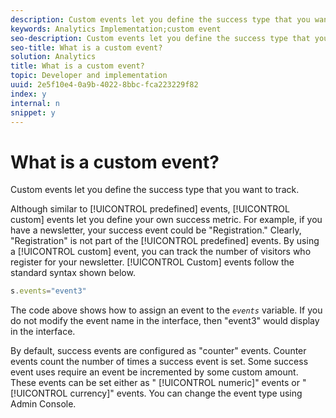 ```yaml
---
description: Custom events let you define the success type that you want to track.
keywords: Analytics Implementation;custom event
seo-description: Custom events let you define the success type that you want to track.
seo-title: What is a custom event?
solution: Analytics
title: What is a custom event?
topic: Developer and implementation
uuid: 2e5f10e4-0a9b-4022-8bbc-fca223229f82
index: y
internal: n
snippet: y
---
```


# What is a custom event?

Custom events let you define the success type that you want to track.

Although similar to [!UICONTROL predefined] events, [!UICONTROL custom] events let you define your own success metric. For example, if you have a newsletter, your success event could be "Registration." Clearly, "Registration" is not part of the [!UICONTROL predefined] events. By using a [!UICONTROL custom] event, you can track the number of visitors who register for your newsletter. [!UICONTROL Custom] events follow the standard syntax shown below.

```js
s.events="event3"
```

The code above shows how to assign an event to the *`events`* variable. If you do not modify the event name in the interface, then "event3" would display in the interface.

By default, success events are configured as "counter" events. Counter events count the number of times a success event is set. Some success event uses require an event be incremented by some custom amount. These events can be set either as " [!UICONTROL numeric]" events or " [!UICONTROL currency]" events. You can change the event type using Admin Console. 
